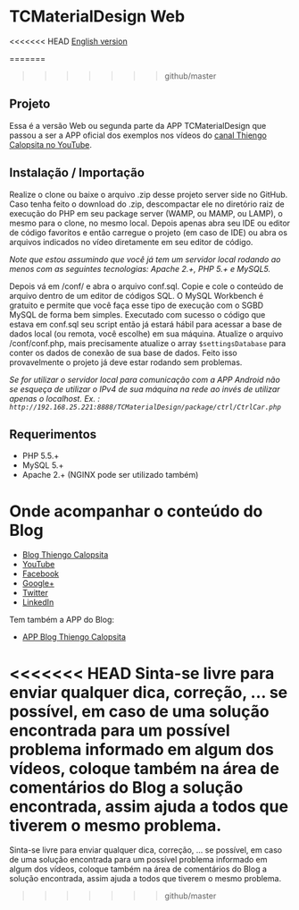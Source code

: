 TCMaterialDesign Web
===========================================

<<<<<<< HEAD
[English version](https://github.com/viniciusthiengo/tc-material-design/blob/master/README-EN.md)

=======
>>>>>>> github/master
## Projeto ##

Essa é a versão Web ou segunda parte da APP TCMaterialDesign que passou a ser a APP oficial dos exemplos nos vídeos do [canal Thiengo Calopsita no YouTube](https://www.youtube.com/user/thiengoCalopsita).

## Instalação / Importação ##

Realize o clone ou baixe o arquivo .zip desse projeto server side no GitHub. Caso tenha feito o download do .zip, descompactar ele no diretório raiz de execução do PHP em seu package server (WAMP, ou MAMP, ou LAMP), o mesmo para o clone, no mesmo local. Depois apenas abra seu IDE ou editor de código favoritos e então carregue o projeto (em caso de IDE) ou abra os arquivos indicados no vídeo diretamente em seu editor de código.

*Note que estou assumindo que você já tem um servidor local rodando ao menos com as seguintes tecnologias: Apache 2.+, PHP 5.+ e MySQL5.*

Depois vá em /conf/ e abra o arquivo conf.sql. Copie e cole o conteúdo de arquivo dentro de um editor de códigos SQL. O MySQL Workbench é gratuito e permite que você faça esse tipo de execução com o SGBD MySQL de forma bem simples. Executado com sucesso o código que estava em conf.sql seu script então já estará hábil para acessar a base de dados local (ou remota, você escolhe) em sua máquina. Atualize o arquivo /conf/conf.php, mais precisamente atualize o array `$settingsDatabase` para conter os dados de conexão de sua base de dados. Feito isso provavelmente o projeto já deve estar rodando sem problemas.

*Se for utilizar o servidor local para comunicação com a APP Android não se esqueça de utilizar o IPv4 de sua máquina na rede ao invés de utilizar apenas o localhost. Ex. : `http://192.168.25.221:8888/TCMaterialDesign/package/ctrl/CtrlCar.php`*

## Requerimentos ##

* PHP 5.5.+
* MySQL 5.+
* Apache 2.+ (NGINX pode ser utilizado também)

# Onde acompanhar o conteúdo do Blog #

* [Blog Thiengo Calopsita](http://www.thiengo.com.br/)
* [YouTube](https://www.youtube.com/user/thiengoCalopsita)
* [Facebook](https://www.facebook.com/thiengoCalopsita)
* [Google+](https://plus.google.com/+ThiengoCalopsita/posts)
* [Twitter](https://twitter.com/thiengoCalops)
* [LinkedIn](https://www.linkedin.com/pub/vin%C3%ADcius-thiengo/80/9b1/517)

Tem também a APP do Blog:

* [APP Blog Thiengo Calopsita](https://play.google.com/store/apps/details?id=br.thiengocalopsita&hl=pt_BR)

<<<<<<< HEAD
Sinta-se livre para enviar qualquer dica, correção, ... se possível, em caso de uma solução encontrada para um possível problema informado em algum dos vídeos, coloque também na área de comentários do Blog a solução encontrada, assim ajuda a todos que tiverem o mesmo problema.
=======
Sinta-se livre para enviar qualquer dica, correção, ... se possível, em caso de uma solução encontrada para um possível problema informado em algum dos vídeos, coloque também na área de comentários do Blog a solução encontrada, assim ajuda a todos que tiverem o mesmo problema.
>>>>>>> github/master
